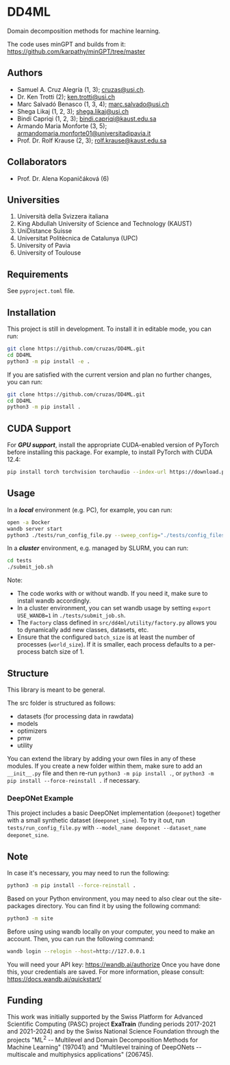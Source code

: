 # DD4ML
Domain decomposition methods for machine learning.

The code uses minGPT and builds from it: https://github.com/karpathy/minGPT/tree/master

## Authors
* Samuel A. Cruz Alegría (1, 3); cruzas@usi.ch.
* Dr. Ken Trotti (2); ken.trotti@usi.ch
* Marc Salvadó Benasco (1, 3, 4); marc.salvado@usi.ch
* Shega Likaj (1, 2, 3); shega.likaj@usi.ch
* Bindi Capriqi (1, 2, 3); bindi.capriqi@kaust.edu.sa
* Armando Maria Monforte (3, 5); armandomaria.monforte01@universitadipavia.it
* Prof. Dr. Rolf Krause (2, 3); rolf.krause@kaust.edu.sa

## Collaborators
* Prof. Dr. Alena Kopaničáková (6)

## Universities
1. Università della Svizzera italiana
2. King Abdullah University of Science and Technology (KAUST)
3. UniDistance Suisse
4. Universitat Politècnica de Catalunya (UPC)
5. University of Pavia
6. University of Toulouse

## Requirements
See ``pyproject.toml`` file. 

## Installation
This project is still in development. To install it in editable mode, you can run:
```bash
git clone https://github.com/cruzas/DD4ML.git
cd DD4ML
python3 -m pip install -e .
```

If you are satisfied with the current version and plan no further changes, you can run:
```bash
git clone https://github.com/cruzas/DD4ML.git
cd DD4ML
python3 -m pip install .
```

## CUDA Support
For ***GPU support***, install the appropriate CUDA-enabled version of PyTorch before installing this package. For example, to install PyTorch with CUDA 12.4:
```bash
pip install torch torchvision torchaudio --index-url https://download.pytorch.org/whl/cu124
```

## Usage
In a ***local*** environment (e.g. PC), for example, you can run:
```bash
open -a Docker
wandb server start
python3 ./tests/run_config_file.py --sweep_config="./tests/config_files/config_sgd.yaml"
```

In a ***cluster*** environment, e.g. managed by SLURM, you can run:
```bash
cd tests
./submit_job.sh
```

Note: 
- The code works with or without wandb. If you need it, make sure to install wandb accordingly. 
- In a cluster environment, you can set wandb usage by setting ```export USE_WANDB=1``` in ```./tests/submit_job.sh```.
- The ```Factory``` class defined in ```src/dd4ml/utility/factory.py``` allows you to dynamically add new classes, datasets, etc.
- Ensure that the configured ```batch_size``` is at least the number of processes (```world_size```). If it is smaller, each process defaults to a per-process batch size of 1.

## Structure
This library is meant to be general. 

The src folder is structured as follows:
- datasets (for processing data in rawdata)
- models 
- optimizers
- pmw
- utility

You can extend the library by adding your own files in any of these modules. If you create a new folder within them, make sure to add an ```__init__.py``` file and then re-run ```python3 -m pip install .```, or ```python3 -m pip install --force-reinstall .``` if necessary.

### DeepONet Example
This project includes a basic DeepONet implementation (`deeponet`) together with
a small synthetic dataset (`deeponet_sine`). To try it out, run
`tests/run_config_file.py` with `--model_name deeponet --dataset_name deeponet_sine`.

## Note
In case it's necessary, you may need to run the following:
```bash
python3 -m pip install --force-reinstall .
```
Based on your Python environment, you may need to also clear out the site-packages directory. You can find it by using the following command:
```bash
python3 -m site
```

Before using using wandb locally on your computer, you need to make an account. Then, you can run the following command:
```bash
wandb login --relogin --host=http://127.0.0.1
```
You will need your API key: https://wandb.ai/authorize
Once you have done this, your credentials are saved. For more information, please consult: https://docs.wandb.ai/quickstart/

## Funding
This work was initially supported by the Swiss Platform for Advanced Scientific Computing (PASC) project **ExaTrain** (funding periods 2017-2021 and 2021-2024) and by the Swiss National Science Foundation through the projects "ML<sup>2</sup> -- Multilevel and Domain Decomposition Methods for Machine Learning" (197041) and "Multilevel training of DeepONets -- multiscale and multiphysics applications" (206745). 
